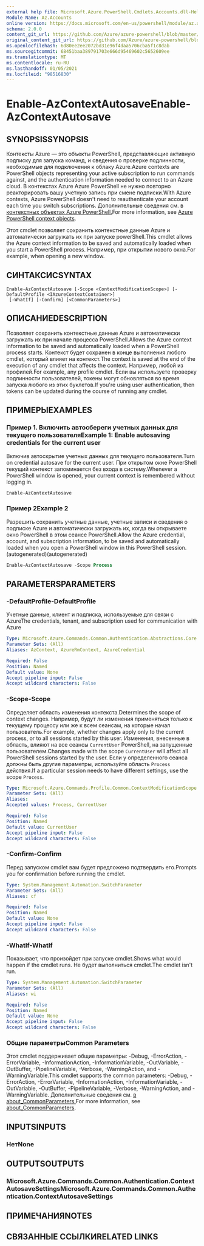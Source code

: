```yaml
---
external help file: Microsoft.Azure.PowerShell.Cmdlets.Accounts.dll-Help.xml
Module Name: Az.Accounts
online version: https://docs.microsoft.com/en-us/powershell/module/az.accounts/enable-azcontextautosave
schema: 2.0.0
content_git_url: https://github.com/Azure/azure-powershell/blob/master/src/Accounts/Accounts/help/Enable-AzContextAutosave.md
original_content_git_url: https://github.com/Azure/azure-powershell/blob/master/src/Accounts/Accounts/help/Enable-AzContextAutosave.md
ms.openlocfilehash: 6d80ee2ee2072bd31e96f4daa5706cba5f1c8dab
ms.sourcegitcommit: 68451baa389791703e666d95469602c5652609ee
ms.translationtype: MT
ms.contentlocale: ru-RU
ms.lasthandoff: 01/05/2021
ms.locfileid: "98516830"
---
```

# <span data-ttu-id="da7e5-101">Enable-AzContextAutosave</span><span class="sxs-lookup"><span data-stu-id="da7e5-101">Enable-AzContextAutosave</span></span>

## <span data-ttu-id="da7e5-102">SYNOPSIS</span><span class="sxs-lookup"><span data-stu-id="da7e5-102">SYNOPSIS</span></span>
<span data-ttu-id="da7e5-103">Контексты Azure — это объекты PowerShell, представляющие активную подписку для запуска команд, и сведения о проверке подлинности, необходимые для подключения к облаку Azure.</span><span class="sxs-lookup"><span data-stu-id="da7e5-103">Azure contexts are PowerShell objects representing your active subscription to run commands against, and the authentication information needed to connect to an Azure cloud.</span></span> <span data-ttu-id="da7e5-104">В контекстах Azure Azure PowerShell не нужно повторно реакторировать вашу учетную запись при смене подписки.</span><span class="sxs-lookup"><span data-stu-id="da7e5-104">With Azure contexts, Azure PowerShell doesn't need to reauthenticate your account each time you switch subscriptions.</span></span> <span data-ttu-id="da7e5-105">Дополнительные сведения см. в [контекстных объектах Azure PowerShell.](https://docs.microsoft.com/powershell/azure/context-persistence)</span><span class="sxs-lookup"><span data-stu-id="da7e5-105">For more information, see [Azure PowerShell context objects](https://docs.microsoft.com/powershell/azure/context-persistence).</span></span>

<span data-ttu-id="da7e5-106">Этот cmdlet позволяет сохранить контекстные данные Azure и автоматически загружать их при запуске powerShell.</span><span class="sxs-lookup"><span data-stu-id="da7e5-106">This cmdlet allows the Azure context information to be saved and automatically loaded when you start a PowerShell process.</span></span> <span data-ttu-id="da7e5-107">Например, при открытии нового окна.</span><span class="sxs-lookup"><span data-stu-id="da7e5-107">For example, when opening a new window.</span></span>

## <span data-ttu-id="da7e5-108">СИНТАКСИС</span><span class="sxs-lookup"><span data-stu-id="da7e5-108">SYNTAX</span></span>

```
Enable-AzContextAutosave [-Scope <ContextModificationScope>] [-DefaultProfile <IAzureContextContainer>]
 [-WhatIf] [-Confirm] [<CommonParameters>]
```

## <span data-ttu-id="da7e5-109">ОПИСАНИЕ</span><span class="sxs-lookup"><span data-stu-id="da7e5-109">DESCRIPTION</span></span>

<span data-ttu-id="da7e5-110">Позволяет сохранить контекстные данные Azure и автоматически загружать их при начале процесса PowerShell.</span><span class="sxs-lookup"><span data-stu-id="da7e5-110">Allows the Azure context information to be saved and automatically loaded when a PowerShell process starts.</span></span> <span data-ttu-id="da7e5-111">Контекст будет сохранен в конце выполнения любого cmdlet, который влияет на контекст.</span><span class="sxs-lookup"><span data-stu-id="da7e5-111">The context is saved at the end of the execution of any cmdlet that affects the context.</span></span> <span data-ttu-id="da7e5-112">Например, любой из профилей.</span><span class="sxs-lookup"><span data-stu-id="da7e5-112">For example, any profile cmdlet.</span></span> <span data-ttu-id="da7e5-113">Если вы используете проверку подлинности пользователей, токены могут обновляться во время запуска любого из этих буклетов.</span><span class="sxs-lookup"><span data-stu-id="da7e5-113">If you're using user authentication, then tokens can be updated during the course of running any cmdlet.</span></span>

## <span data-ttu-id="da7e5-114">ПРИМЕРЫ</span><span class="sxs-lookup"><span data-stu-id="da7e5-114">EXAMPLES</span></span>

### <span data-ttu-id="da7e5-115">Пример 1. Включить автосбереги учетных данных для текущего пользователя</span><span class="sxs-lookup"><span data-stu-id="da7e5-115">Example 1: Enable autosaving credentials for the current user</span></span>

<span data-ttu-id="da7e5-116">Включив автоскрытие учетных данных для текущего пользователя.</span><span class="sxs-lookup"><span data-stu-id="da7e5-116">Turn on credential autosave for the current user.</span></span> <span data-ttu-id="da7e5-117">При открытом окне PowerShell текущий контекст запоминается без входа в систему.</span><span class="sxs-lookup"><span data-stu-id="da7e5-117">Whenever a PowerShell window is opened, your current context is remembered without logging in.</span></span>

```powershell
Enable-AzContextAutosave
```

### <span data-ttu-id="da7e5-118">Пример 2</span><span class="sxs-lookup"><span data-stu-id="da7e5-118">Example 2</span></span>

<span data-ttu-id="da7e5-119">Разрешить сохранить учетные данные, учетные записи и сведения о подписке Azure и автоматически загружать их, когда вы открываете окно PowerShell в этом сеансе PowerShell.</span><span class="sxs-lookup"><span data-stu-id="da7e5-119">Allow the Azure credential, account, and subscription information, to be saved and automatically loaded when you open a PowerShell window in this PowerShell session.</span></span> <span data-ttu-id="da7e5-120">(autogenerated)</span><span class="sxs-lookup"><span data-stu-id="da7e5-120">(autogenerated)</span></span>

```powershell <!-- Aladdin Generated Example -->
Enable-AzContextAutosave -Scope Process
```

## <span data-ttu-id="da7e5-121">PARAMETERS</span><span class="sxs-lookup"><span data-stu-id="da7e5-121">PARAMETERS</span></span>

### <span data-ttu-id="da7e5-122">-DefaultProfile</span><span class="sxs-lookup"><span data-stu-id="da7e5-122">-DefaultProfile</span></span>

<span data-ttu-id="da7e5-123">Учетные данные, клиент и подписка, используемые для связи с Azure</span><span class="sxs-lookup"><span data-stu-id="da7e5-123">The credentials, tenant, and subscription used for communication with Azure</span></span>

```yaml
Type: Microsoft.Azure.Commands.Common.Authentication.Abstractions.Core.IAzureContextContainer
Parameter Sets: (All)
Aliases: AzContext, AzureRmContext, AzureCredential

Required: False
Position: Named
Default value: None
Accept pipeline input: False
Accept wildcard characters: False
```

### <span data-ttu-id="da7e5-124">-Scope</span><span class="sxs-lookup"><span data-stu-id="da7e5-124">-Scope</span></span>

<span data-ttu-id="da7e5-125">Определяет область изменения контекста.</span><span class="sxs-lookup"><span data-stu-id="da7e5-125">Determines the scope of context changes.</span></span> <span data-ttu-id="da7e5-126">Например, будут ли изменения применяться только к текущему процессу или же к всем сеансам, на которые начал пользователь.</span><span class="sxs-lookup"><span data-stu-id="da7e5-126">For example, whether changes apply only to the current process, or to all sessions started by this user.</span></span> <span data-ttu-id="da7e5-127">Изменения, внесенные в область, влияют на все сеансы `CurrentUser` PowerShell, на запущенные пользователем.</span><span class="sxs-lookup"><span data-stu-id="da7e5-127">Changes made with the scope `CurrentUser` will affect all PowerShell sessions started by the user.</span></span> <span data-ttu-id="da7e5-128">Если у определенного сеанса должны быть другие параметры, используйте область `Process` действия.</span><span class="sxs-lookup"><span data-stu-id="da7e5-128">If a particular session needs to have different settings, use the scope `Process`.</span></span>

```yaml
Type: Microsoft.Azure.Commands.Profile.Common.ContextModificationScope
Parameter Sets: (All)
Aliases:
Accepted values: Process, CurrentUser

Required: False
Position: Named
Default value: CurrentUser
Accept pipeline input: False
Accept wildcard characters: False
```

### <span data-ttu-id="da7e5-129">-Confirm</span><span class="sxs-lookup"><span data-stu-id="da7e5-129">-Confirm</span></span>

<span data-ttu-id="da7e5-130">Перед запуском cmdlet вам будет предложено подтвердить его.</span><span class="sxs-lookup"><span data-stu-id="da7e5-130">Prompts you for confirmation before running the cmdlet.</span></span>

```yaml
Type: System.Management.Automation.SwitchParameter
Parameter Sets: (All)
Aliases: cf

Required: False
Position: Named
Default value: None
Accept pipeline input: False
Accept wildcard characters: False
```

### <span data-ttu-id="da7e5-131">-WhatIf</span><span class="sxs-lookup"><span data-stu-id="da7e5-131">-WhatIf</span></span>

<span data-ttu-id="da7e5-132">Показывает, что произойдет при запуске cmdlet.</span><span class="sxs-lookup"><span data-stu-id="da7e5-132">Shows what would happen if the cmdlet runs.</span></span>
<span data-ttu-id="da7e5-133">Не будет выполниться cmdlet.</span><span class="sxs-lookup"><span data-stu-id="da7e5-133">The cmdlet isn't run.</span></span>

```yaml
Type: System.Management.Automation.SwitchParameter
Parameter Sets: (All)
Aliases: wi

Required: False
Position: Named
Default value: None
Accept pipeline input: False
Accept wildcard characters: False
```

### <span data-ttu-id="da7e5-134">Общие параметры</span><span class="sxs-lookup"><span data-stu-id="da7e5-134">Common Parameters</span></span>

<span data-ttu-id="da7e5-135">Этот cmdlet поддерживает общие параметры: -Debug, -ErrorAction, -ErrorVariable, -InformationAction, -InformationVariable, -OutVariable, -OutBuffer, -PipelineVariable, -Verbose, -WarningAction, and -WarningVariable.</span><span class="sxs-lookup"><span data-stu-id="da7e5-135">This cmdlet supports the common parameters: -Debug, -ErrorAction, -ErrorVariable, -InformationAction, -InformationVariable, -OutVariable, -OutBuffer, -PipelineVariable, -Verbose, -WarningAction, and -WarningVariable.</span></span> <span data-ttu-id="da7e5-136">Дополнительные сведения см. [в about_CommonParameters.](http://go.microsoft.com/fwlink/?LinkID=113216)</span><span class="sxs-lookup"><span data-stu-id="da7e5-136">For more information, see [about_CommonParameters](http://go.microsoft.com/fwlink/?LinkID=113216).</span></span>

## <span data-ttu-id="da7e5-137">INPUTS</span><span class="sxs-lookup"><span data-stu-id="da7e5-137">INPUTS</span></span>

### <span data-ttu-id="da7e5-138">Нет</span><span class="sxs-lookup"><span data-stu-id="da7e5-138">None</span></span>

## <span data-ttu-id="da7e5-139">OUTPUTS</span><span class="sxs-lookup"><span data-stu-id="da7e5-139">OUTPUTS</span></span>

### <span data-ttu-id="da7e5-140">Microsoft.Azure.Commands.Common.Authentication.ContextAutosaveSettings</span><span class="sxs-lookup"><span data-stu-id="da7e5-140">Microsoft.Azure.Commands.Common.Authentication.ContextAutosaveSettings</span></span>

## <span data-ttu-id="da7e5-141">ПРИМЕЧАНИЯ</span><span class="sxs-lookup"><span data-stu-id="da7e5-141">NOTES</span></span>

## <span data-ttu-id="da7e5-142">СВЯЗАННЫЕ ССЫЛКИ</span><span class="sxs-lookup"><span data-stu-id="da7e5-142">RELATED LINKS</span></span>
